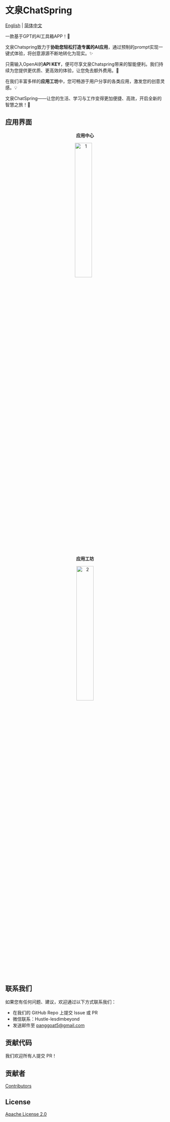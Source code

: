 # 文泉ChatSpring
[English](README.md) | [简体中文](README_zh.md)

一款基于GPT的AI工具箱APP！🚀

文泉Chatspring致力于**协助您轻松打造专属的AI应用**，通过预制的prompt实现一键式体验，将创意源源不断地转化为现实。✨

只需输入OpenAI的**API KEY**，便可尽享文泉Chatspring带来的智能便利。我们持续为您提供更优质、更高效的体验，让您免去额外费用。🎉

在我们丰富多样的**应用工坊**中，您可畅游于用户分享的各类应用，激发您的创意灵感。💡

文泉ChatSpring——让您的生活、学习与工作变得更加便捷、高效，开启全新的智慧之旅！🌟

## 应用界面
<div align="center">
  <p><strong>应用中心</strong></p>
  <img src="README.assets/1.jpg" alt="1" width="33%" style="margin-right: 2%;" />
  <p><strong>应用工坊</strong></p>
  <img src="README.assets/2.jpg" alt="2" width="33%" />
</div>

## 联系我们
如果您有任何问题、建议，欢迎通过以下方式联系我们：
- 在我们的 GitHub Repo 上提交 Issue 或 PR
- 微信联系：Hustle-lesdimbeyond
- 发送邮件至 panggoat5@gmail.com

## 贡献代码
我们欢迎所有人提交 PR！

## 贡献者

[Contributors](https://github.com/Goat11/ChatSpring/graphs/contributors)

## License

[Apache License 2.0](https://www.apache.org/licenses/LICENSE-2.0)
